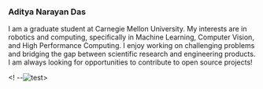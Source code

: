 ### Aditya Narayan Das

I am a graduate student at Carnegie Mellon University. My interests are in robotics and computing, specifically in Machine Learning, Computer Vision, and High Performance Computing. I enjoy working on challenging problems and bridging the gap between scientific research and engineering products. I am always looking for opportunities to contribute to open source projects!

<! --![test](https://media.alienwarearena.com/media/PIKA-PIKA-j.gif)>
